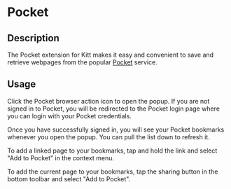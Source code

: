 # Pocket

## Description

The Pocket extension for Kitt makes it easy and convenient to save and retrieve webpages from the popular [Pocket](http://www.getpocket.com) service.

## Usage
Click the Pocket browser action icon to open the popup. If you are not signed in to Pocket, you will be redirected to the Pocket login page where you can login with your Pocket credentials.

Once you have successfully signed in, you will see your Pocket bookmarks whenever you open the popup. You can pull the list down to refresh it.

To add a linked page to your bookmarks, tap and hold the link and select "Add to Pocket" in the context menu.

To add the current page to your bookmarks, tap the sharing button in the bottom toolbar and select "Add to Pocket".
